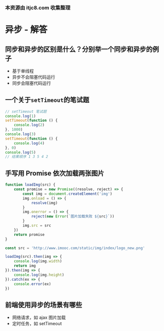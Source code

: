 ### 本资源由 itjc8.com 收集整理
# 异步 - 解答

## 同步和异步的区别是什么？分别举一个同步和异步的例子

- 基于单线程
- 异步不会阻塞代码运行
- 同步会阻塞代码运行

## 一个关于`setTimeout`的笔试题

```javascript
// setTimeout 笔试题
console.log(1)
setTimeout(function () {
    console.log(2)
}, 1000)
console.log(3)
setTimeout(function () {
    console.log(4)
}, 0)
console.log(5)
// 结果顺序 1 3 5 4 2
```

## 手写用 Promise 依次加载两张图片

```js
function loadImg(src) {
    const promise = new Promise((resolve, reject) => {
        const img = document.createElement('img')
        img.onload = () => {
            resolve(img)
        }
        img.onerror = () => {
            reject(new Error(`图片加载失败 ${src}`))
        }
        img.src = src
    })
    return promise
}

const src = 'http://www.imooc.com/static/img/index/logo_new.png'

loadImg(src).then(img => {
    console.log(img.width)
    return img
}).then(img => {
    console.log(img.height)
}).catch(ex => {
    console.error(ex)
})
```

## 前端使用异步的场景有哪些

- 网络请求，如 ajax 图片加载
- 定时任务，如 setTimeout
